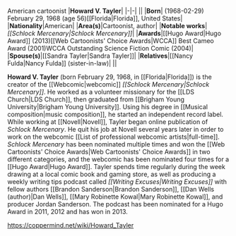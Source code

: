 American cartoonist
|**Howard V. Tayler**|
|-|-|
||
|**Born**| (1968-02-29) February 29, 1968 (age 56)[[Florida\|Florida]], United States|
|**Nationality**|American|
|**Area(s)**|Cartoonist, author|
|**Notable works**|*[[Schlock Mercenary\|Schlock Mercenary]]*|
|**Awards**|[[Hugo Award\|Hugo Award]] (2013)[[Web Cartoonists' Choice Awards\|WCCA]] Best Cameo Award (2001)WCCA Outstanding Science Fiction Comic (2004)|
|**Spouse(s)**|[[Sandra Tayler\|Sandra Tayler]]|
|**Relatives**|[[Nancy Fulda\|Nancy Fulda]] (sister-in-law)|
||

**Howard V. Tayler** (born February 29, 1968, in [[Florida\|Florida]]) is the creator of the [[Webcomic\|webcomic]] *[[Schlock Mercenary\|Schlock Mercenary]]*. He worked as a volunteer missionary for the [[LDS Church\|LDS Church]], then graduated from [[Brigham Young University\|Brigham Young University]]. Using his degree in [[Musical composition\|music composition]], he started an independent record label.
While working at [[Novell\|Novell]], Tayler began online publication of *Schlock Mercenary*. He quit his job at Novell several years later in order to work on the webcomic [[List of professional webcomic artists\|full-time]]. *Schlock Mercenary* has been nominated multiple times and won the [[Web Cartoonists' Choice Awards\|Web Cartoonists' Choice Awards]] in two different categories, and the webcomic has been nominated four times for a [[Hugo Award\|Hugo Award]].
Tayler spends time regularly during the week drawing at a local comic book and gaming store, as well as producing a weekly writing tips podcast called *[[Writing Excuses\|Writing Excuses]]* with fellow authors [[Brandon Sanderson\|Brandon Sanderson]], [[Dan Wells (author)\|Dan Wells]], [[Mary Robinette Kowal\|Mary Robinette Kowal]], and producer Jordan Sanderson. The podcast has been nominated for a Hugo Award in 2011, 2012 and has won in 2013.



https://coppermind.net/wiki/Howard_Tayler